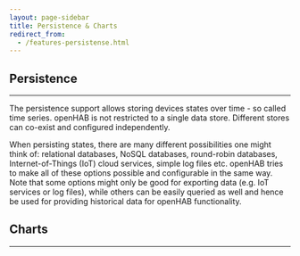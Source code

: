 ```yaml
---
layout: page-sidebar
title: Persistence & Charts
redirect_from:
  - /features-persistense.html
---
```

## Persistence

---

The persistence support allows storing devices states over time - so called time series. openHAB is not restricted to a single data store. Different stores can co-exist and configured independently.

When persisting states, there are many different possibilities one might think of: relational databases, NoSQL databases, round-robin databases, Internet-of-Things (IoT) cloud services, simple log files etc. openHAB tries to make all of these options possible and configurable in the same way. Note that some options might only be good for exporting data (e.g. IoT services or log files), while others can be easily queried as well and hence be used for providing historical data for openHAB functionality.

## Charts

---
